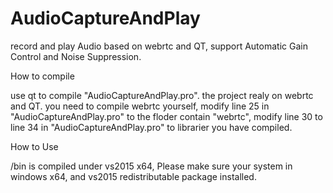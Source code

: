 # AudioCaptureAndPlay
record and play Audio based on webrtc and QT, support Automatic Gain Control and Noise Suppression.

How to compile

use qt to compile "AudioCaptureAndPlay.pro".
the project realy on webrtc and QT.
you need to compile webrtc yourself, modify line 25 in "AudioCaptureAndPlay.pro" to the floder contain "webrtc",
modify line 30 to line 34 in "AudioCaptureAndPlay.pro" to librarier you have compiled.

How to Use

/bin is compiled under vs2015 x64, Please make sure your system in windows x64, and vs2015 redistributable package installed.

